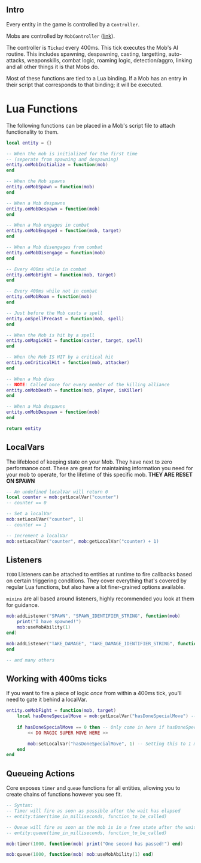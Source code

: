 ## Intro

Every entity in the game is controlled by a `Controller`.

Mobs are controlled by `MobController` ([link](https://github.com/topaz-next/topaz/blob/release/src/map/ai/controllers/mob_controller.cpp)).

The controller is `Ticked` every 400ms. This tick executes the Mob's AI routine. This includes spawning, despawning, casting, targetting, auto-attacks, weaponskills, combat logic, roaming logic, detection/aggro, linking and all other things it is that Mobs do.

Most of these functions are tied to a Lua binding. If a Mob has an entry in their script that corresponds to that binding; it will be executed.

# Lua Functions

The following functions can be placed in a Mob's script file to attach functionality to them.

```lua
local entity = {}

-- When the mob is initialized for the first time
-- (seperate from spawning and despawning) 
entity.onMobInitialize = function(mob)
end

-- When the Mob spawns
entity.onMobSpawn = function(mob)
end

-- When a Mob despawns
entity.onMobDespawn = function(mob)
end

-- When a Mob engages in combat
entity.onMobEngaged = function(mob, target)
end

-- When a Mob disengages from combat
entity.onMobDisengage = function(mob)
end

-- Every 400ms while in combat
entity.onMobFight = function(mob, target)
end

-- Every 400ms while not in combat
entity.onMobRoam = function(mob)
end

-- Just before the Mob casts a spell
entity.onSpellPrecast = function(mob, spell)
end

-- When the Mob is hit by a spell
entity.onMagicHit = function(caster, target, spell)
end

-- When the Mob IS HIT by a critical hit
entity.onCriticalHit = function(mob, attacker)
end

-- When a Mob dies
-- NOTE: Called once for every member of the killing alliance
entity.onMobDeath = function(mob, player, isKiller)
end

-- When a Mob despawns
entity.onMobDespawn = function(mob)
end

return entity
```

## LocalVars

The lifeblood of keeping state on your Mob. They have next to zero performance cost. These are great for maintaining information you need for your mob to operate, for the lifetime of this specific mob. **THEY ARE RESET ON SPAWN**

```lua
-- An undefined localVar will return 0
local counter = mob:getLocalVar("counter")
-- counter == 0

-- Set a localVar
mob:setLocalVar("counter", 1)
-- counter == 1

-- Increment a localVar
mob:setLocalVar("counter", mob:getLocalVar("counter) + 1)
```

## Listeners
`TODO`
Listeners can be attached to entities at runtime to fire callbacks based on certain triggering conditions. They cover everything that's covered by regular Lua functions, but also have a lot finer-grained options available.

`mixins` are all based around listeners, highly recommended you look at them for guidance.

```lua
mob:addListener("SPAWN", "SPAWN_IDENTIFIER_STRING", function(mob)
    print("I have spawned!")
    mob:useMobAbility(1)
end)

mob:addListener("TAKE_DAMAGE", "TAKE_DAMAGE_IDENTIFIER_STRING", function(mob, amount, attacker, attackType, damageType)
end

-- and many others
```

## Working with 400ms ticks
If you want to fire a piece of logic _once_ from within a 400ms tick, you'll need to gate it behind a localVar.
```lua
entity.onMobFight = function(mob, target)
    local hasDoneSpecialMove = mob:getLocalVar("hasDoneSpecialMove") -- Defaults to zero
    
    if hasDoneSpecialMove == 0 then -- Only come in here if hasDoneSpecialMove is zero
        << DO MAGIC SUPER MOVE HERE >>

        mob:setLocalVar("hasDoneSpecialMove", 1) -- Setting this to 1 means this block can't be entered again
    end
end
```

## Queueing Actions
Core exposes `timer` and `queue` functions for all entities, allowing you to create chains of functions however you see fit.
```lua
-- Syntax:
-- Timer will fire as soon as possible after the wait has elapsed
-- entity:timer(time_in_milliseconds, function_to_be_called)

-- Queue will fire as soon as the mob is in a free state after the wait has elapsed
-- entity:queue(time_in_milliseconds, function_to_be_called)

mob:timer(1000, function(mob) print("One second has passed!") end)

mob:queue(1000, function(mob) mob:useMobAbility(1) end)
```